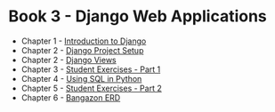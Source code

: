 # Book 3 - Django Web Applications

* Chapter 1 - [Introduction to Django](./chapters/DJANGO_INTRO.md)
* Chapter 2 - [Django Project Setup](./chapters/WORKSPACE_SETUP.md)
* Chapter 2 - [Django Views](./chapters/DJANGO_VIEWS.md)
* Chapter 3 - [Student Exercises - Part 1](./chapters/STUDENT_EXERCISES_TABLES.md)
* Chapter 4 - [Using SQL in Python](./chapters/PYTHON_SQL.md)
* Chapter 5 - [Student Exercises - Part 2](./chapters/STUDENT_EXERCISES_SQL.md)
* Chapter 6 - [Bangazon ERD](./chapters/BANGAZON_ERD.md)
